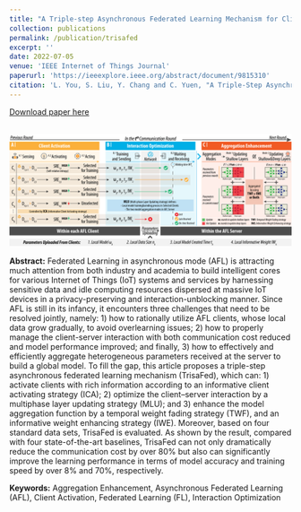 ```yaml
---
title: "A Triple-step Asynchronous Federated Learning Mechanism for Client Activation, Interaction Optimization, and Aggregation Enhancement"
collection: publications
permalink: /publication/trisafed
excerpt: ''
date: 2022-07-05
venue: 'IEEE Internet of Things Journal'
paperurl: 'https://ieeexplore.ieee.org/abstract/document/9815310'
citation: 'L. You, S. Liu, Y. Chang and C. Yuen, "A Triple-Step Asynchronous Federated Learning Mechanism for Client Activation, Interaction Optimization, and Aggregation Enhancement," IEEE Internet of Things Journal, vol. 9, no. 23, pp. 24199-24211, Dec, 2022, doi: 10.1109/JIOT.2022.3188556.'
---
```


[Download paper here](http://nobody910.github.io/files/TrisaFed.pdf)

<br/><img src='/images/papers/TrisaFed.png' width = "700">

**Abstract:** Federated Learning in asynchronous mode (AFL) is attracting much attention from both industry and academia to build intelligent cores for various Internet of Things (IoT) systems and services by harnessing sensitive data and idle computing resources dispersed at massive IoT devices in a privacy-preserving and interaction-unblocking manner. Since AFL is still in its infancy, it encounters three challenges that need to be resolved jointly, namely: 1) how to rationally utilize AFL clients, whose local data grow gradually, to avoid overlearning issues; 2) how to properly manage the client-server interaction with both communication cost reduced and model performance improved; and finally, 3) how to effectively and efficiently aggregate heterogeneous parameters received at the server to build a global model. To fill the gap, this article proposes a triple-step asynchronous federated learning mechanism (TrisaFed), which can: 1) activate clients with rich information according to an informative client activating strategy (ICA); 2) optimize the client–server interaction by a multiphase layer updating strategy (MLU); and 3) enhance the model aggregation function by a temporal weight fading strategy (TWF), and an informative weight enhancing strategy (IWE). Moreover, based on four standard data sets, TrisaFed is evaluated. As shown by the result, compared with four state-of-the-art baselines, TrisaFed can not only dramatically reduce the communication cost by over 80% but also can significantly improve the learning performance in terms of model accuracy and training speed by over 8% and 70%, respectively.

**Keywords:** Aggregation Enhancement, Asynchronous Federated Learning (AFL), Client Activation, Federated Learning (FL), Interaction Optimization